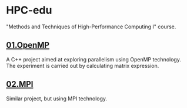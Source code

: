 # HPC-edu

"Methods and Techniques of High-Performance Computing I" course.

## [01.OpenMP](./01.OpenMP)

A C++ project aimed at exploring parallelism using OpenMP technology. The experiment is carried out by calculating matrix expression.

## [02.MPI](./02.MPI)

Similar project, but using MPI technology.
